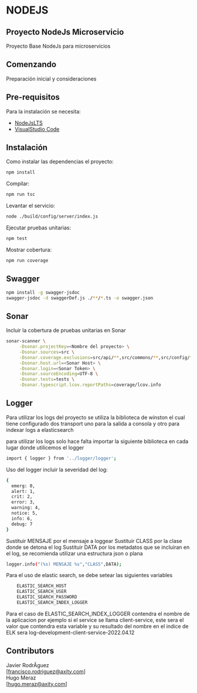 # NODEJS

## Proyecto NodeJs Microservicio  

Proyecto Base NodeJs para microservicios

## Comenzando

Preparación inicial y consideraciones

## Pre-requisitos

Para la instalación se necesita:

* [NodeJsLTS](https://nodejs.org/)  
* [VisualStudio Code](https://code.visualstudio.com/)  

## Instalación

Como instalar las dependencias el proyecto:

```bash
npm install
```

Compilar:

```bash  
npm run tsc
```

Levantar el servicio:  

```bash  
node ./build/config/server/index.js
```

Ejecutar pruebas unitarias:  

```bash  
npm test
```

Mostrar cobertura:  

```bash  
npm run coverage
```

## Swagger  

```bash
npm install -g swagger-jsdoc
swagger-jsdoc -d swaggerDef.js ./**/*.ts -o swagger.json
```

## Sonar

Incluir la cobertura de pruebas unitarias en Sonar

```bash
sonar-scanner \
	 -Dsonar.projectKey=<Nombre del proyecto> \
	 -Dsonar.sources=src \
	 -Dsonar.coverage.exclusions=src/api/**,src/commons/**,src/config/**,src/models/**,src/to/**,src/facade/index.ts,src/facade/**/index.ts \
	 -Dsonar.host.url=<Sonar Host> \
	 -Dsonar.login=<Sonar Token> \
	 -Dsonar.sourceEncoding=UTF-8 \
	 -Dsonar.tests=tests \
	 -Dsonar.typescript.lcov.reportPaths=coverage/lcov.info
```
## Logger

Para utilizar los logs del proyecto se utiliza la biblioteca de winston el cual tiene configurado dos transport uno para la salida a consola y otro para indexar logs a elasticsearch 

para utilizar los logs solo hace falta importar la siguiente biblioteca en cada lugar donde utilicemos el logger 
```bash
import { logger } from '../logger/logger';
```
Uso del logger
incluir la severidad del log:
```bash
{
  emerg: 0,
  alert: 1,
  crit: 2,
  error: 3,
  warning: 4,
  notice: 5,
  info: 6,
  debug: 7
}
```
Sustituir MENSAJE por el mensaje a loggear
Sustituir CLASS por la clase donde se detona el log
Sustituir DATA por los metadatos que se incluiran en el log, se recomienda utilizar una estructura json o plana
```bash
logger.info("(%s) MENSAJE %s","CLASS",DATA); 
```
Para el uso de elastic search, se debe setear las siguientes variables
```bash
	ELASTIC_SEARCH_HOST
	ELASTIC_SEARCH_USER
	ELASTIC_SEARCH_PASSWORD
	ELASTIC_SEARCH_INDEX_LOGGER
```
Para el caso de ELASTIC_SEARCH_INDEX_LOGGER contendra el nombre de la aplicacion por ejemplo si el service se llama client-service, este sera el valor que contendra esta variable y su resultado del nombre en el indice de ELK sera log-development-client-service-2022.04.12

## Contributors

Javier RodrÃ­guez  
[francisco.rodriguez@axity.com]  
Hugo Meraz  
[hugo.meraz@axity.com]  